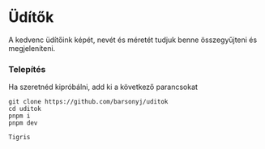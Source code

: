 # Üdítők
A kedvenc üdítőink képét, nevét és méretét tudjuk benne összegyűjteni és megjeleníteni.
### Telepítés
Ha szeretnéd kipróbálni, add ki a következő parancsokat
```
git clone https://github.com/barsonyj/uditok
cd uditok
pnpm i
pnpm dev
```
`Tigris`
